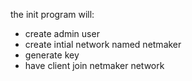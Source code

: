 the init program will:
 - create admin user
 - create intial network named netmaker
 - generate key
 - have client join netmaker network

